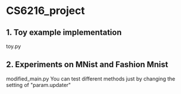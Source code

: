 # CS6216_project

## 1. Toy example implementation
   toy.py
## 2. Experiments on MNist and Fashion Mnist
   modified_main.py
   You can test different methods just by changing the setting of "param.updater"
